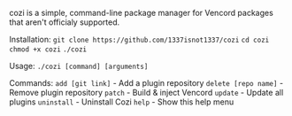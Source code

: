 cozi is a simple, command-line package manager for Vencord packages that aren't officialy supported. 

Installation: 
`git clone https://github.com/1337isnot1337/cozi`
`cd cozi`
`chmod +x cozi`
`./cozi`

Usage: `./cozi [command] [arguments]`

Commands:
  `add [git link]`    - Add a plugin repository
  `delete [repo name]` - Remove plugin repository
  `patch`             - Build & inject Vencord
  `update`            - Update all plugins
  `uninstall`         - Uninstall Cozi
  `help`              - Show this help menu

